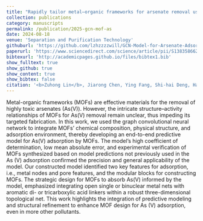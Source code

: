 ```yaml
---
title: "Rapidly tailor metal–organic frameworks for arsenate removal using graph convolutional neural networks"
collection: publications
category: manuscripts
permalink: /publication/2025-gcn-mof-as
date: 2024-08-18
venue: 'Separation and Purification Technology'
githuburl: 'https://github.com/lzhzzzzwill/GCN-Model-for-Arsenate-Adsorption-MOFs'
paperurl: 'https://www.sciencedirect.com/science/article/pii/S1383586624030739?via=ihub'
bibtexurl: 'http://academicpages.github.io/files/bibtex1.bib'
show_fulltext: true
show_github: true
show_content: true
show_bibtex: false
citation: '<b>Zuhong Lin</b>, Jiarong Chen, Ying Fang, Shi-hai Deng, Haipu Li, Ying Yang, Jingjing Yao. (2025). "Rapidly tailor metal–organic frameworks for arsenate removal using graph convolutional neural networks." <i>Separation and Purification Technology</i>, <b>354</b>, 129334.'
---
```

Metal-organic frameworks (MOFs) are effective materials for the removal of highly toxic arsenates (As(V)). However, the intricate structure–activity relationships of MOFs for As(V) removal remain unclear, thus impeding its targeted fabrication. In this work, we used the graph convolutional neural network to integrate MOFs’ chemical composition, physical structure, and adsorption environment, thereby developing an end-to-end predictive model for As(V) adsorption by MOFs. The model’s high coefficient of determination, low mean absolute error, and experimental verification of MOFs synthesized based on model predictions not previously used in the As (V) adsorption confirmed the precision and general applicability of the model. Our constructed model identified two key features for adsorption, i.e., metal nodes and pore features, and the modular blocks for constructing MOFs. The strategic design for MOFs to absorb As(V) informed by the model, emphasized integrating open single or binuclear metal nets with aromatic di- or tricarboxylic acid linkers within a robust three-dimensional topological net. This work highlights the integration of predictive modeling and structural refinement to enhance MOF design for As (V) adsorption, even in more other pollutants.
